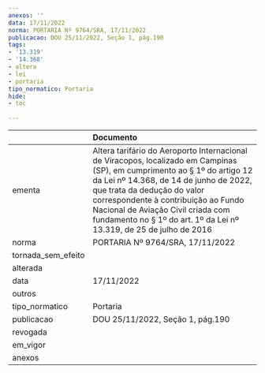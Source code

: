 ```yaml
---
anexos: ''
data: 17/11/2022
norma: PORTARIA Nº 9764/SRA, 17/11/2022
publicacao: DOU 25/11/2022, Seção 1, pág.190
tags:
- '13.319'
- '14.368'
- altera
- lei
- portaria
tipo_normatico: Portaria
hide: 
- toc 
 
---
```


|                    | Documento                                                                                                                                                                                                                                                                                                                                             |
|:-------------------|:------------------------------------------------------------------------------------------------------------------------------------------------------------------------------------------------------------------------------------------------------------------------------------------------------------------------------------------------------|
| ementa             | Altera tarifário do Aeroporto Internacional de Viracopos, localizado em Campinas (SP), em cumprimento ao § 1º ​do artigo 12 da Lei nº 14.368, de 14 de junho de 2022, que trata da dedução do valor correspondente à contribuição ao Fundo Nacional de Aviação Civil criada com fundamento no § 1º do art. 1º da Lei nº 13.319, de 25 de julho de 2016 |
| norma              | PORTARIA Nº 9764/SRA, 17/11/2022                                                                                                                                                                                                                                                                                                                      |
| tornada_sem_efeito |                                                                                                                                                                                                                                                                                                                                                       |
| alterada           |                                                                                                                                                                                                                                                                                                                                                       |
| data               | 17/11/2022                                                                                                                                                                                                                                                                                                                                            |
| outros             |                                                                                                                                                                                                                                                                                                                                                       |
| tipo_normatico     | Portaria                                                                                                                                                                                                                                                                                                                                              |
| publicacao         | DOU 25/11/2022, Seção 1, pág.190                                                                                                                                                                                                                                                                                                                      |
| revogada           |                                                                                                                                                                                                                                                                                                                                                       |
| em_vigor           |                                                                                                                                                                                                                                                                                                                                                       |
| anexos             |                                                                                                                                                                                                                                                                                                                                                       |
